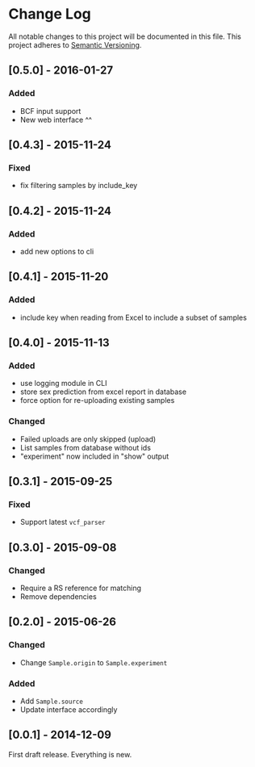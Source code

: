 # Change Log
All notable changes to this project will be documented in this file.
This project adheres to [Semantic Versioning](http://semver.org/).

## [0.5.0] - 2016-01-27
### Added
- BCF input support
- New web interface ^^

## [0.4.3] - 2015-11-24
### Fixed
- fix filtering samples by include_key

## [0.4.2] - 2015-11-24
### Added
- add new options to cli

## [0.4.1] - 2015-11-20
### Added
- include key when reading from Excel to include a subset of samples

## [0.4.0] - 2015-11-13
### Added
- use logging module in CLI
- store sex prediction from excel report in database
- force option for re-uploading existing samples

### Changed
- Failed uploads are only skipped (upload)
- List samples from database without ids
- "experiment" now included in "show" output

## [0.3.1] - 2015-09-25
### Fixed
- Support latest `vcf_parser`

## [0.3.0] - 2015-09-08
### Changed
- Require a RS reference for matching
- Remove dependencies

## [0.2.0] - 2015-06-26
### Changed
- Change ``Sample.origin`` to ``Sample.experiment``

### Added
- Add ``Sample.source``
- Update interface accordingly

## [0.0.1] - 2014-12-09
First draft release. Everything is new.
